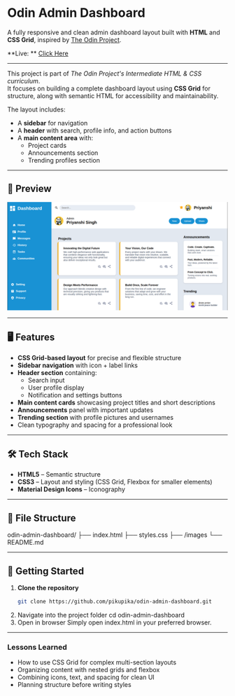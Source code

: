 # Odin Admin Dashboard

A fully responsive and clean admin dashboard layout built with **HTML** and **CSS Grid**, inspired by [The Odin Project](https://www.theodinproject.com/lessons/node-path-intermediate-html-and-css-admin-dashboard).

**Live: ** [Click Here](https://priyanshi-singh022.github.io/odin-admin-dashboard/)

---

This project is part of *The Odin Project's Intermediate HTML & CSS curriculum*.  
It focuses on building a complete dashboard layout using **CSS Grid** for structure, along with semantic HTML for accessibility and maintainability.

The layout includes:
- A **sidebar** for navigation
- A **header** with search, profile info, and action buttons
- A **main content area** with:
  - Project cards
  - Announcements section
  - Trending profiles section

---
## 📸 Preview

![Dashboard Preview](Screenshots/screenshot.png)

---

## 🖥 Features

- **CSS Grid-based layout** for precise and flexible structure
- **Sidebar navigation** with icon + label links
- **Header section** containing:
  - Search input
  - User profile display
  - Notification and settings buttons
- **Main content cards** showcasing project titles and short descriptions
- **Announcements** panel with important updates
- **Trending section** with profile pictures and usernames
- Clean typography and spacing for a professional look

---

## 🛠 Tech Stack

- **HTML5** – Semantic structure
- **CSS3** – Layout and styling (CSS Grid, Flexbox for smaller elements)
- **Material Design Icons** – Iconography

---

## 📂 File Structure
odin-admin-dashboard/
├── index.html
├── styles.css
├── /images
└── README.md

---

## 🚀 Getting Started

1. **Clone the repository**  
   ```bash
   git clone https://github.com/pikupika/odin-admin-dashboard.git
2. Navigate into the project folder
   cd odin-admin-dashboard
3. Open in browser
   Simply open index.html in your preferred browser.

---

### Lessons Learned
- How to use CSS Grid for complex multi-section layouts
- Organizing content with nested grids and flexbox
- Combining icons, text, and spacing for clean UI
- Planning structure before writing styles
